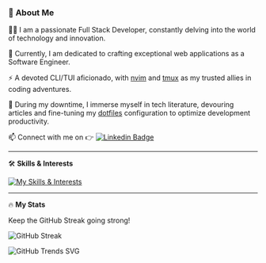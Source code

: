 ### :space_invader: **About Me**

:man_technologist: I am a passionate Full Stack Developer, constantly delving into the world of technology and innovation.

:telescope: Currently, I am dedicated to crafting exceptional web applications as a Software Engineer.

:zap: A devoted CLI/TUI aficionado, with [nvim](https://github.com/phurinutwara/nvim) and [tmux](https://github.com/phurinutwara/dotfiles/blob/6d70bdbd75539cca15b49b0ba074876a52c48bda/tmux/tmux.conf) as my trusted allies in coding adventures.

:seedling: During my downtime, I immerse myself in tech literature, devouring articles and fine-tuning my [dotfiles](https://github.com/phurinutwara/dotfiles) configuration to optimize development productivity.

:mailbox: Connect with me on :point_right: [![Linkedin Badge](https://img.shields.io/badge/-phurninutw-blue?style=flat&logo=Linkedin&logoColor=white)](https://www.linkedin.com/in/phurinutw/)

---

:hammer_and_wrench: **Skills & Interests**

[![My Skills & Interests](https://skillicons.dev/icons?i=apollo,apple,arch,arduino,bash,bootstrap,docker,express,figma,git,github,go,gcp,grafana,graphql,kafka,linux,lua,materialui,mongodb,mysql,neovim,nextjs,nodejs,postgres,prometheus,raspberrypi,react,redis,regex,sentry,tailwind,ubuntu,js,html,css&perline=18)](https://skillicons.dev)

---

:fire: **My Stats**

Keep the GitHub Streak going strong!

![GitHub Streak](https://github-readme-streak-stats.herokuapp.com/?user=phurinutwara)

![GitHub Trends SVG](https://api.githubtrends.io/user/svg/phurinutwara/langs?time_range=all_time&include_private=true&compact=true&use_percent=true&loc_metric=changed)

<!-- ![GitHub Stats](https://github-readme-stats.vercel.app/api?username=phurinutwara&show_icons=true) -->

<!-- ![Top Languages](https://github-readme-stats.vercel.app/api/top-langs/?username=phurinutwara&layout=compact) -->

<!-- --- -->
<!---->
<!-- ### :sparkling_heart: My workspace : -->

<!--
**phurinutwara/phurinutwara** is a ✨ _special_ ✨ repository because its `README.md` (this file) appears on your GitHub profile.

Here are some ideas to get you started:

- 🔭 I’m currently working on ...
- 🌱 I’m currently learning ...
- 👯 I’m looking to collaborate on ...
- 🤔 I’m looking for help with ...
- 💬 Ask me about ...
- 📫 How to reach me: ...
- 😄 Pronouns: ...
- ⚡ Fun fact: ...
-->
